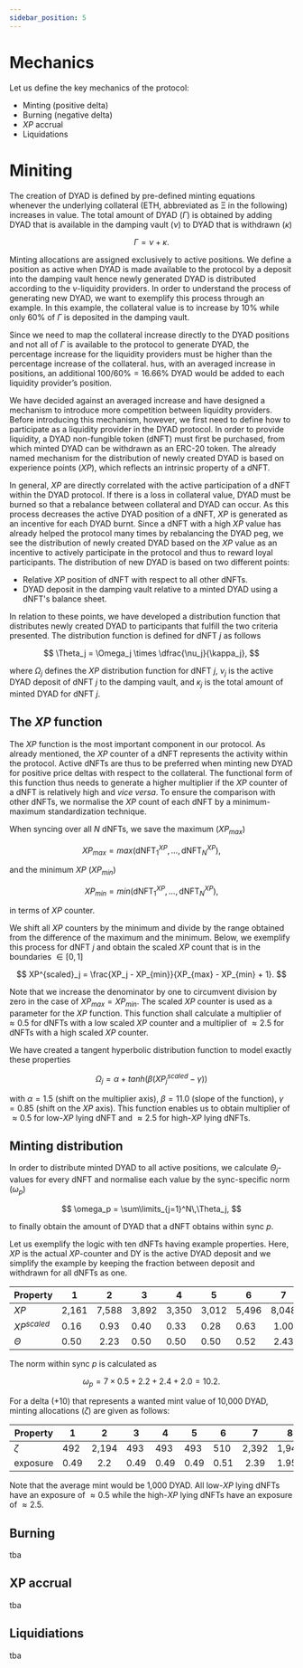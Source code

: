 ```yaml
---
sidebar_position: 5
---
```


# Mechanics

Let us define the key mechanics of the protocol:

- Minting (positive delta)
- Burning (negative delta)
- $XP$ accrual
- Liquidations

# Miniting

The creation of DYAD is defined by pre-defined minting equations whenever the
underlying collateral (ETH, abbreviated as Ξ in the following) increases in value.
The total amount of DYAD ($\Gamma$) is obtained by adding DYAD that is available in
the damping vault ($\nu$) to DYAD that is withdrawn ($\kappa$)

$$
\Gamma = \nu + \kappa.
$$

Minting allocations are assigned exclusively to active positions.
We define a position as active when DYAD is made available to the protocol by a deposit into the damping vault hence newly generated DYAD is distributed according to the $\nu$-liquidity providers.
In order to understand the process of generating new DYAD, we want to exemplify this process through an example. In this example, the collateral value is to increase by 10% while only 60% of $\Gamma$ is deposited in the damping vault.

Since we need to map the collateral increase directly to the DYAD positions and not all of $\Gamma$ is available to the protocol to generate DYAD, the percentage increase for the liquidity providers must be higher than the percentage increase of the collateral.
hus, with an averaged increase in positions, an additional $100/60\% = 16.66\%$ DYAD would be added to each liquidity provider’s position.

We have decided against an averaged increase and have designed a mechanism to introduce more competition between liquidity providers.
Before introducing this mechanism, however, we first need to define how to participate as a liquidity provider in the DYAD protocol.
In order to provide liquidity, a DYAD non-fungible token (dNFT) must first be purchased, from which minted DYAD can be withdrawn as an ERC-20 token.
The already named mechanism for the distribution of newly created DYAD is based on experience points ($XP$), which reflects an intrinsic property of a dNFT.

In general, $XP$ are directly correlated with the active participation of a dNFT within the DYAD protocol.
If there is a loss in collateral value, DYAD must be burned so that a rebalance between collateral and DYAD can occur.
As this process decreases the active DYAD position of a dNFT, $XP$ is generated as an incentive for each DYAD burnt.
Since a dNFT with a high $XP$ value has already helped the protocol many times by rebalancing the DYAD peg, we see the distribution of newly created DYAD based on the $XP$ value as an incentive to actively participate in the protocol and thus to reward loyal participants.
The distribution of new DYAD is based on two different points:

- Relative $XP$ position of dNFT with respect to all other dNFTs.
- DYAD deposit in the damping vault relative to a minted DYAD using a dNFT's balance sheet.

In relation to these points, we have developed a distribution function that distributes newly created DYAD to participants that fulfill the two criteria presented.
The distribution function is defined for dNFT $j$ as follows

$$
\Theta_j = \Omega_j \times \dfrac{\nu_j}{\kappa_j},
$$

where $\Omega_j$ defines the $XP$ distribution function for dNFT $j$, $\nu_j$ is the active DYAD deposit of dNFT $j$ to the damping vault, and $\kappa_j$ is the total amount of minted DYAD for dNFT $j$.

## The $XP$ function

The $XP$ function is the most important component in our protocol.
As already mentioned, the $XP$ counter of a dNFT represents the activity within the protocol.
Active dNFTs are thus to be preferred when minting new DYAD for positive price deltas with respect to the collateral.
The functional form of this function thus needs to generate a higher multiplier if the $XP$ counter of a dNFT is relatively high and $\textit{vice versa}$.
To ensure the comparison with other dNFTs, we normalise the $XP$ count of each dNFT by a minimum-maximum standardization technique.

When syncing over all $N$ dNFTs, we save the maximum ($XP_{max}$)

$$
    XP_{max} = max({\text{dNFT}^{XP}_1, \dots, \text{dNFT}^{XP}_N}),
$$

and the minimum $XP$ ($XP_{min}$)

$$
    XP_{min} = min({\text{dNFT}^{XP}_1, \dots, \text{dNFT}^{XP}_N}),
$$

in terms of $XP$ counter.

We shift all $XP$ counters by the minimum and divide by the range obtained from the difference of the maximum and the minimum.
Below, we exemplify this process for dNFT $j$ and obtain the scaled $XP$ count that is in the boundaries $\in [0, 1]$

$$
    XP^{scaled}_j = \frac{XP_j - XP_{min}}{XP_{max} - XP_{min} + 1}.
$$

Note that we increase the denominator by one to circumvent division by zero in the case of $XP_{max} = XP_{min}$.
The scaled $XP$ counter is used as a parameter for the $XP$ function.
This function shall calculate a multiplier of $\approx 0.5$ for dNFTs with a low scaled $XP$ counter and a multiplier of $\approx 2.5$ for dNFTs with a high scaled $XP$ counter.

We have created a tangent hyperbolic distribution function to model exactly these properties

$$
\Omega_j = \alpha + tanh(\beta (XP^{scaled}_j  - \gamma))
$$

with $\alpha = 1.5$ (shift on the multiplier axis), $\beta = 11.0$ (slope of the function), $\gamma = 0.85$ (shift on the $XP$ axis).
This function enables us to obtain multiplier of $\approx 0.5$ for low-$XP$ lying dNFT and $\approx 2.5$ for high-$XP$ lying dNFTs.

## Minting distribution

In order to distribute minted DYAD to all active positions, we calculate $\Theta_j$-values for every dNFT and normalise each value by the sync-specific norm ($\omega_p$)

$$
\omega_p = \sum\limits_{j=1}^N\,\Theta_j,
$$

to finally obtain the amount of DYAD that a dNFT obtains within sync $p$.

Let us exemplify the logic with ten dNFTs having example properties.
Here, $XP$ is the actual $XP$-counter and DY is the active DYAD deposit and we simplify the example by keeping the fraction between deposit and withdrawn for all dNFTs as one.

| Property      | 1     |   2   | 3     | 4     | 5     | 6     |   7   | 8     | 9     | 10    |
| ------------- | ----- | :---: | ----- | ----- | ----- | ----- | :---: | ----- | ----- | ----- |
| $XP$          | 2,161 | 7,588 | 3,892 | 3,350 | 3,012 | 5,496 | 8,048 | 7,333 | 3,435 | 1,079 |
| $XP^{scaled}$ | 0.16  | 0.93  | 0.40  | 0.33  | 0.28  | 0.63  | 1.00  | 0.90  | 0.34  | 0.00  |
| $\Theta$      | 0.50  | 2.23  | 0.50  | 0.50  | 0.50  | 0.52  | 2.43  | 1.98  | 0.50  | 0.50  |

The norm within sync $p$ is calculated as

$$
\omega_p = 7 \times 0.5 + 2.2 + 2.4 + 2.0 = 10.2.
$$

For a delta ($+10%$) that represents a wanted mint value of 10,000 DYAD, minting allocations ($\zeta$) are given as follows:

| Property | 1    |   2   | 3    | 4    | 5    | 6    |   7   | 8     | 9    | 10   |
| -------- | ---- | :---: | ---- | ---- | ---- | ---- | :---: | ----- | ---- | ---- |
| $\zeta$  | 492  | 2,194 | 493  | 493  | 493  | 510  | 2,392 | 1,949 | 493  | 493  |
| exposure | 0.49 |  2.2  | 0.49 | 0.49 | 0.49 | 0.51 | 2.39  | 1.95  | 0.49 | 0.49 |

Note that the average mint would be 1,000 DYAD.
All low-$XP$ lying dNFTs have an exposure of $\approx 0.5$ while the high-$XP$ lying dNFTs have an exposure of $\approx 2.5$.

## Burning

tba

## XP accrual

tba

## Liquidiations

tba
